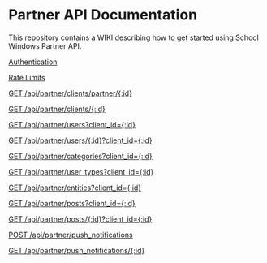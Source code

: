 # Partner API Documentation


This repository contains a WIKI describing how to get started using School Windows Partner API. 

[Authentication](https://github.com/schoolwindow/Partner-API-Documentation/wiki/Authentication)

[Rate Limits](https://github.com/schoolwindow/Partner-API-Documentation/wiki/Rate-Limits)

[GET /api/partner/clients/partner/{:id}](https://github.com/schoolwindow/Partner-API-Documentation/wiki/GET--api-partner-clients-partner-%7B:id%7D-(Get-client-by-your-internal-ID))

[GET /api/partner/clients/{:id}](https://github.com/schoolwindow/Partner-API-Documentation/wiki/GET--api-partner-clients-%7B:id%7D-(Get-client-by-School-Window-internal-ID))

[GET /api/partner/users?client_id={:id}](https://github.com/schoolwindow/Partner-API-Documentation/wiki/GET--api-partner-users%3Fclient_id=%7B:id%7D)

[GET /api/partner/users/{:id}?client_id={:id}](https://github.com/schoolwindow/Partner-API-Documentation/wiki/GET--api-partner-users-%7B:id%7D%3Fclient_id=%7B:id%7D)

[GET /api/partner/categories?client_id={:id}](https://github.com/schoolwindow/Partner-API-Documentation/wiki/GET--api-partner-categories%3Fclient_id=%7B:id%7D)

[GET /api/partner/user_types?client_id={:id}](https://github.com/schoolwindow/Partner-API-Documentation/wiki/GET--api-partner-user_types%3Fclient_id=%7B:id%7D)

[GET /api/partner/entities?client_id={:id}](https://github.com/schoolwindow/Partner-API-Documentation/wiki/GET--api-partner-entities%3Fclient_id=%7B:id%7D)

[GET /api/partner/posts?client_id={:id}](https://github.com/schoolwindow/Partner-API-Documentation/wiki/GET--api-partner-posts%3Fclient_id=%7B:id%7D)

[GET /api/partner/posts/{:id}?client_id={:id}](https://github.com/schoolwindow/Partner-API-Documentation/wiki/GET--api-partner-posts-%7B:id%7D%3Fclient_id=%7B:id%7D)

[POST /api/partner/push_notifications](https://github.com/schoolwindow/Partner-API-Documentation/wiki/POST--api-partner-push_notifications)

[GET /api/partner/push_notifications/{:id}](https://github.com/schoolwindow/Partner-API-Documentation/wiki/GET--api-partner-push_notifications-%7B:id%7D)
